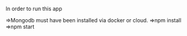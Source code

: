 In order to run this app

=>Mongodb must have been installed via docker or cloud.
=>npm install
=>npm start